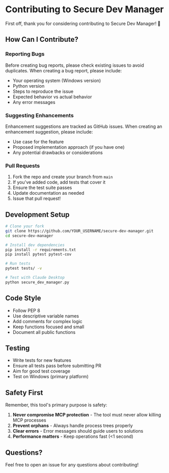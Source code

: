 # Contributing to Secure Dev Manager

First off, thank you for considering contributing to Secure Dev Manager! 🎉

## How Can I Contribute?

### Reporting Bugs

Before creating bug reports, please check existing issues to avoid duplicates. When creating a bug report, please include:

- Your operating system (Windows version)
- Python version
- Steps to reproduce the issue
- Expected behavior vs actual behavior
- Any error messages

### Suggesting Enhancements

Enhancement suggestions are tracked as GitHub issues. When creating an enhancement suggestion, please include:

- Use case for the feature
- Proposed implementation approach (if you have one)
- Any potential drawbacks or considerations

### Pull Requests

1. Fork the repo and create your branch from `main`
2. If you've added code, add tests that cover it
3. Ensure the test suite passes
4. Update documentation as needed
5. Issue that pull request!

## Development Setup

```bash
# Clone your fork
git clone https://github.com/YOUR_USERNAME/secure-dev-manager.git
cd secure-dev-manager

# Install dev dependencies
pip install -r requirements.txt
pip install pytest pytest-cov

# Run tests
pytest tests/ -v

# Test with Claude Desktop
python secure_dev_manager.py
```

## Code Style

- Follow PEP 8
- Use descriptive variable names
- Add comments for complex logic
- Keep functions focused and small
- Document all public functions

## Testing

- Write tests for new features
- Ensure all tests pass before submitting PR
- Aim for good test coverage
- Test on Windows (primary platform)

## Safety First

Remember, this tool's primary purpose is safety:

1. **Never compromise MCP protection** - The tool must never allow killing MCP processes
2. **Prevent orphans** - Always handle process trees properly
3. **Clear errors** - Error messages should guide users to solutions
4. **Performance matters** - Keep operations fast (<1 second)

## Questions?

Feel free to open an issue for any questions about contributing!
